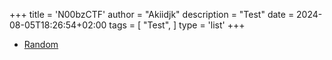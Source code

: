 +++
title = 'N00bzCTF'
author = "Akiidjk"
description = "Test"
date = 2024-08-05T18:26:54+02:00
tags = [
    "Test",
]
type = 'list'
+++



- [Random](/writeups/noobzctf/random/)
